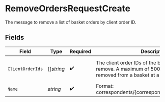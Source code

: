 # RemoveOrdersRequestCreate

The message to remove a list of basket orders by client order ID.


## Fields

| Field                                                                                                                | Type                                                                                                                 | Required                                                                                                             | Description                                                                                                          | Example                                                                                                              |
| -------------------------------------------------------------------------------------------------------------------- | -------------------------------------------------------------------------------------------------------------------- | -------------------------------------------------------------------------------------------------------------------- | -------------------------------------------------------------------------------------------------------------------- | -------------------------------------------------------------------------------------------------------------------- |
| `ClientOrderIds`                                                                                                     | []*string*                                                                                                           | :heavy_check_mark:                                                                                                   | The client order IDs of the basket orders to remove. A maximum of 500 orders can be removed from a basket at a time. | [<br/>"77e4c4b9-38e7-469f-9a8d-cd8baf7c1952",<br/>"4cff908e-aaed-401d-8ec9-929e3eb18cbc"<br/>]                       |
| `Name`                                                                                                               | *string*                                                                                                             | :heavy_check_mark:                                                                                                   | Format: correspondents/{correspondent}/baskets/{basket}                                                              | correspondents/01HPMZZM6RKMVZA1JQ63RQKJRP/baskets/fffd326-72fa-4d2b-bd1f-45384fe5d521                                |